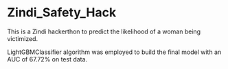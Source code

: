 # Zindi_Safety_Hack

This is a Zindi hackerthon to predict the likelihood
of a woman being victimized.

LightGBMClassifier algorithm was employed to build
the final model with an AUC of 67.72% on test data.
